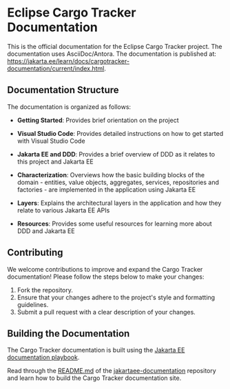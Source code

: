 # Eclipse Cargo Tracker Documentation

This is the official documentation for the Eclipse Cargo Tracker project. The documentation uses AsciiDoc/Antora. The documentation is published at: https://jakarta.ee/learn/docs/cargotracker-documentation/current/index.html.

## Documentation Structure

The documentation is organized as follows:

- **Getting Started**: Provides brief orientation on the project

- **Visual Studio Code**: Provides detailed instructions on how to get started 
  with Visual Studio Code

- **Jakarta EE and DDD**: Provides a brief overview of DDD as it relates to 
  this project and Jakarta EE

- **Characterization**: Overviews how the basic building blocks of the domain - entities, value objects, aggregates, services, repositories and factories - are implemented in the application using Jakarta EE

- **Layers**: Explains the architectural layers in the application and how they 
  relate to various Jakarta EE APIs

- **Resources**: Provides some useful resources for learning more about DDD 
  and Jakarta EE

## Contributing

We welcome contributions to improve and expand the Cargo Tracker documentation! 
Please follow the steps below to make your changes:

1. Fork the repository.
3. Ensure that your changes adhere to the project's style and formatting 
   guidelines.
4. Submit a pull request with a clear description of your changes.

## Building the Documentation

The Cargo Tracker documentation is built using the 
[Jakarta EE documentation playbook](https://github.com/jakartaee/jakartaee-documentation/blob/main/antora-playbook.yml).

Read through the 
[README.md](https://github.com/jakartaee/jakartaee-documentation/blob/main/README.md) 
of the
[jakartaee-documentation](https://github.com/jakartaee/jakartaee-documentation/blob/main/antora-playbook.yml) 
repository and learn how to build the Cargo Tracker documentation site.
